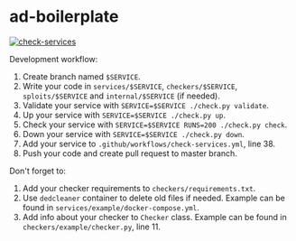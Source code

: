 # ad-boilerplate

[![check-services](https://github.com/C4T-BuT-S4D/ad-boilerplate/actions/workflows/check-services.yml/badge.svg?branch=master&event=push)](https://github.com/C4T-BuT-S4D/ad-boilerplate/actions/workflows/check-services.yml)

Development workflow:

1) Create branch named `$SERVICE`.
2) Write your code in `services/$SERVICE`, `checkers/$SERVICE`, `sploits/$SERVICE` and `internal/$SERVICE` (if needed).
3) Validate your service with `SERVICE=$SERVICE ./check.py validate`.
4) Up your service with `SERVICE=$SERVICE ./check.py up`.
5) Check your service with `SERVICE=$SERVICE RUNS=200 ./check.py check`.
6) Down your service with `SERVICE=$SERVICE ./check.py down`.
7) Add your service to `.github/workflows/check-services.yml`, line 38.
8) Push your code and create pull request to master branch.

Don't forget to:
1) Add your checker requirements to `checkers/requirements.txt`.
2) Use `dedcleaner` container to delete old files if needed. Example can be found in `services/example/docker-compose.yml`.
3) Add info about your checker to `Checker` class. Example can be found in `checkers/example/checker.py`, line 11.
